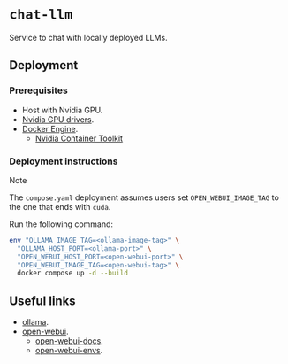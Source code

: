 # `chat-llm`

Service to chat with locally deployed LLMs.

## Deployment

### Prerequisites

- Host with Nvidia GPU.
- [Nvidia GPU drivers](../../system-setup/graphics.md#nvidia).
- [Docker Engine](../../system-setup/toolchains/docker/README.md).
  - [Nvidia Container Toolkit](../../system-setup/toolchains/docker/README.md#nvidia-contianer-toolkit)

### Deployment instructions

> [!NOTE]
>
> The `compose.yaml` deployment assumes users set `OPEN_WEBUI_IMAGE_TAG` to the one that ends with `cuda`.

Run the following command:

```bash
env "OLLAMA_IMAGE_TAG=<ollama-image-tag>" \
  "OLLAMA_HOST_PORT=<ollama-port>" \
  "OPEN_WEBUI_HOST_PORT=<open-webui-port>" \
  "OPEN_WEBUI_IMAGE_TAG=<open-webui-tag>" \
  docker compose up -d --build
```

## Useful links

- [ollama][ollama].
- [open-webui][open-webui].
  - [open-webui-docs][open-webui-docs].
  - [open-webui-envs][open-webui-envs].

[ollama]: ../../dotfiles/tools/ai/ollama/README.md
[open-webui]: https://github.com/open-webui/open-webui
[open-webui-docs]: https://docs.openwebui.com/
[open-webui-envs]: https://docs.openwebui.com/getting-started/env-configuration
